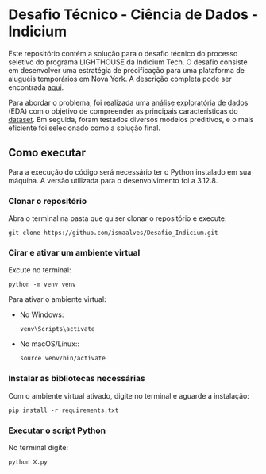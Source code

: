 # Desafio Técnico - Ciência de Dados - Indicium

Este repositório contém a solução para o desafio técnico do processo seletivo do programa LIGHTHOUSE da Indicium Tech. O desafio consiste em desenvolver uma estratégia de precificação para uma plataforma de aluguéis temporários em Nova York. A descrição completa pode ser encontrada [aqui](Descrição.md).  

Para abordar o problema, foi realizada uma [análise exploratória de dados](EDA.ipynb) (EDA) com o objetivo de compreender as principais características do [dataset](Data/teste_indicium_precificacao.csv). Em seguida, foram testados diversos modelos preditivos, e o mais eficiente foi selecionado como a solução final.

## Como executar

Para a execução do código será necessário ter o Python instalado em sua máquina. A versão utilizada para o desenvolvimento foi a 3.12.8.

### Clonar o repositório

Abra o terminal na pasta que quiser clonar o repositório e execute:

```
git clone https://github.com/ismaalves/Desafio_Indicium.git
```

### Cirar e ativar um ambiente virtual

Excute no terminal:

```
python -m venv venv
```

Para ativar o ambiente virtual:

* No Windows:

    ```
    venv\Scripts\activate
    ```

* No macOS/Linux::

    ```
    source venv/bin/activate
    ```

### Instalar as bibliotecas necessárias

Com o ambiente virtual ativado, digite no terminal e aguarde a instalação:

```
pip install -r requirements.txt
```

### Executar o script Python

No terminal digite:

```
python X.py
```
